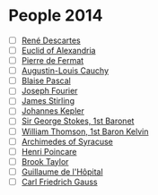 People 2014
===========


* [ ] [René Descartes](Rene-Descartes.md)
* [ ] [Euclid of Alexandria](Euclid-of-Alexandria.md)
* [ ] [Pierre de Fermat](Pierre-de-Fermat.md)
* [ ] [Augustin-Louis Cauchy](Augustin-Louis-Cauchy.md)
* [ ] [Blaise Pascal](Blaise-Pascal.md)
* [ ] [Joseph Fourier](Joseph-Fourier.md)
* [ ] [James Stirling](James-Stirling.md)
* [ ] [Johannes Kepler](Johannes-Kepler.md)
* [ ] [Sir George Stokes, 1st Baronet](Sir-George-Stokes-1st-Baronet.md)
* [ ] [William Thomson, 1st Baron Kelvin](William-Thomson-1st-Baron-Kelvin.md)
* [ ] [Archimedes of Syracuse](Archidemes-of-Syracuse.md)
* [ ] [Henri Poincare](Henri-Ponicare.md)
* [ ] [Brook Taylor](Brook-Taylor.md)
* [ ] [Guillaume de l'Hôpital](Guillaume-de-l-Hopital.md)
* [ ] [Carl Friedrich Gauss](Carl-Friedrich-Gauss.md)